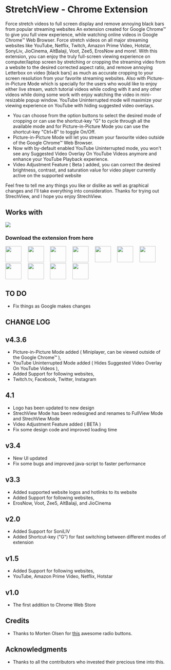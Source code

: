 # StretchView - Chrome Extension

Force stretch videos to full screen display and remove annoying black bars from popular streaming websites
An extension created for Google Chrome™ to give you full view experience, while watching online videos in Google Chrome™ Web Browser.
Force stretch videos on all major streaming websites like YouTube, Netflix, Twitch, Amazon Prime Video, Hotstar, SonyLiv, JioCinema, AltBalaji, Voot, Zee5, ErosNow and more!. 
With this extension, you can enjoy the truly full-screen viewing experience on computer/laptop screen by stretching or cropping the streaming video from a website to the desired corrected aspect ratio, and remove annoying Letterbox on video [black bars] as much as accurate cropping to your screen resolution from your favorite streaming websites. Also with Picture-in-Picture Mode which is specially for the users who would like to enjoy either live stream, watch tutorial videos while coding with it and any other videos while doing some work with enjoy watching the video in mini-resizable popup window. YouTube Uninterrupted mode will maximize your viewing experience on YouTube with hiding suggested video overlays.

* You can choose from the option buttons to select the desired mode of cropping or can use the shortcut-key "G" to cycle through all the available mode and for Picture-in-Picture Mode you can use the shortcut-key "Ctrl+B" to toggle On/Off. 
* Picture-in-Picture Mode will let you stream your favourite video outside of the Google Chrome™ Web Browser.
* Now with by-default enabled YouTube Uninterrupted mode, you won't see any Suggested Video Overlay On YouTube Videos anymore and enhance your YouTube Playback experience.
* Video Adjustment Feature ( Beta ) added, you can correct the desired brightness, contrast, and saturation value for video player currently active on the supported website

Feel free to tell me any things you like or dislike as well as graphical changes and I'll take everything into consideration. Thanks for trying out StrechView, and I hope you enjoy StrechView.

## Works with

[<img src="https://developer.chrome.com/webstore/images/ChromeWebStore_BadgeWBorder_v2_206x58.png">](https://chrome.google.com/webstore/detail/stretchview/ladceggegjmncgmjnnenegojgcinflci)

### Download the extension from here

<img src="https://images.justwatch.com/icon/52449861/s100/amazon-prime-video" height="50px">&nbsp;&nbsp;&nbsp;&nbsp;&nbsp;<img src="https://images.justwatch.com/icon/430997/s100/netflix" height="50px">&nbsp;&nbsp;&nbsp;&nbsp;&nbsp;<img src="https://upload.wikimedia.org/wikipedia/commons/thumb/2/26/Twitch_logo.svg/120px-Twitch_logo.svg.png" height="50px">&nbsp;&nbsp;&nbsp;&nbsp;&nbsp;<img src="https://images.justwatch.com/icon/59562423/s100/youtube" height="50px">&nbsp;&nbsp;&nbsp;&nbsp;&nbsp;<img src="https://images.justwatch.com/icon/85114140/s100/jio-cinema" height="50px">&nbsp;&nbsp;&nbsp;&nbsp;&nbsp;<img src="https://static.cloud.altbalaji.com/img/squarelogo.png" height="50px">&nbsp;&nbsp;&nbsp;&nbsp;&nbsp;<img src="https://images.justwatch.com/icon/4233120/s100/hotstar" height="50px">&nbsp;&nbsp;&nbsp;&nbsp;&nbsp;<img src="https://images.justwatch.com/icon/99832956/s100/sony-liv" height="50px">&nbsp;&nbsp;&nbsp;&nbsp;&nbsp;<img src="https://images.justwatch.com/icon/93795879/s100/zee5" height="50px">&nbsp;&nbsp;&nbsp;&nbsp;&nbsp;<img src="https://images.justwatch.com/icon/4233119/s100/voot" height="50px">&nbsp;&nbsp;&nbsp;&nbsp;&nbsp;<img src="https://images.justwatch.com/icon/82869265/s100/eros-now" height="50px">&nbsp;&nbsp;&nbsp;&nbsp;&nbsp;

## TO DO
- Fix things as Google makes changes

## CHANGE LOG

v4.3.6
--------------------
- Picture-in-Picture Mode added ( Miniplayer, can be viewed outside of the Google Chrome™ ),
- YouTube Uninterrupted Mode added ( Hides Suggested Video Overlay On YouTube Videos ),
- Added Support for following websites,
- Twitch.tv, Facebook, Twitter, Instagram

4.1
--------------------
- Logo has been updated to new design
- StrechView Mode has been redesigned and renames to FullView Mode and StrechView Mode
- Video Adjustment Feature added ( BETA )
- Fix some design code and improved loading time

v3.4
--------------------
- New UI updated
- Fix some bugs and improved java-script to faster performance

v3.3
--------------------
- Added supported website logos and hotlinks to its website
- Added Support for following websites,
- ErosNow, Voot, Zee5, AltBalaji, and JioCinema  

v2.0
--------------------
- Added Support for SoniLIV
- Added Shortcut-key ("G") for fast switching between different modes of extension 

v1.5
--------------------
- Added Support for following websites,
- YouTube, Amazon Prime Video, Netflix, Hotstar  

v1.0
--------------------
- The first addition to Chrome Web Store


## Credits

* Thanks to Morten Olsen for [this](http://codepen.io/mortenolsendk/pen/QbvBYy) awesome radio buttons.

## Acknowledgments

* Thanks to all the contributors who invested their precious time into this.
